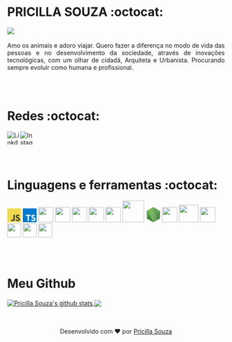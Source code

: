# PRICILLA SOUZA  :octocat:


<img src="https://i.imgur.com/FJMLwnA.jpg" width=1000>

<p align="justify">
Amo os animais e adoro viajar. Quero fazer a diferença no modo de vida das pessoas e no desenvolvimento 
da sociedade, através de inovações tecnológicas, com um olhar de cidadã, Arquiteta e Urbanista. Procurando sempre evoluir como humana e profissional.
</p>

<br>
<br>

# Redes :octocat:

<a href="https://www.linkedin.com/in/pricilla-souza/" target="_blank">
  <img align="left" alt="LinkdeIN" width="30" height="30" src="https://cdn.jsdelivr.net/npm/simple-icons@v3/icons/linkedin.svg" />
</a>
<a href="https://www.instagram.com/pricillacruzs/" target="_blank" >
  <img align="left" alt="Instagram" width="30" height="30" src="https://cdn.jsdelivr.net/npm/simple-icons@v3/icons/instagram.svg" />
</a>

<br>
<br>
<br>
<br>

# Linguagens e ferramentas :octocat:

<code><img width="32" height="32" src="https://raw.githubusercontent.com/github/explore/80688e429a7d4ef2fca1e82350fe8e3517d3494d/topics/javascript/javascript.png"></code>
<code><img width="32" height="32" src="https://raw.githubusercontent.com/github/explore/80688e429a7d4ef2fca1e82350fe8e3517d3494d/topics/typescript/typescript.png"></code>
<code><img width="35" height="35" src="https://i.imgur.com/9wklHL4.png"></code>
<code><img width="35" height="35" src="https://i.imgur.com/mGANipf.jpg"></code>
<code><img width="35" height="35" src="https://i.imgur.com/6GBUa7w.jpg"></code>
<code><img width="35" height="35" src="https://i.imgur.com/4ukQmuf.jpgng"></code>
<code><img width="35" height="35" src="https://i.imgur.com/rYrptoI.jpg"></code>
<code><img width="50" height="50" src="https://i.imgur.com/RNP1M7t.jpg"></code>
<code><img width="35" height="35" src="https://raw.githubusercontent.com/github/explore/80688e429a7d4ef2fca1e82350fe8e3517d3494d/topics/nodejs/nodejs.png"></code>
<code><img width="35" height="35" src="https://i.imgur.com/8oFBDpq.png"></code>
<code><img width="45" height="40" src="https://i.imgur.com/Nf9tdvp.jpg"></code>
<code><img width="35" height="35" src="https://i.imgur.com/uW8XlJV.png"></code>
<code><img width="32" height="32" src="https://i.imgur.com/yYp3kb9.png"></code>
<code><img width="32" height="32" src="https://i.imgur.com/qKnqihW.png"></code>
<code><img width="32" height="32" src="https://i.imgur.com/XUak5rQ.png"></code>



<br>
<br>

# Meu Github

<a href="https://github.com/pricillabomanni/github-readme-stats">
  <img width=450 height=170 align="center" src="https://github-readme-stats.vercel.app/api?username=pricillabomanni&layout=compact&theme=tokyonight&show_icons=true" alt="Pricilla Souza's github stats" />
</a>
<a href="https://github.com/pricillabomanni/github-readme-stats">
  <img align="center" src="https://github-readme-stats.vercel.app/api/top-langs/?username=pricillabomanni&layout=compact&theme=tokyonight&show_icons=true" />
</a>

<br>
<br>
<br>

<p align="center">
Desenvolvido com ❤️ por <a href="https://www.linkedin.com/in/pricilla-souza/">Pricilla Souza</a>
</p>
